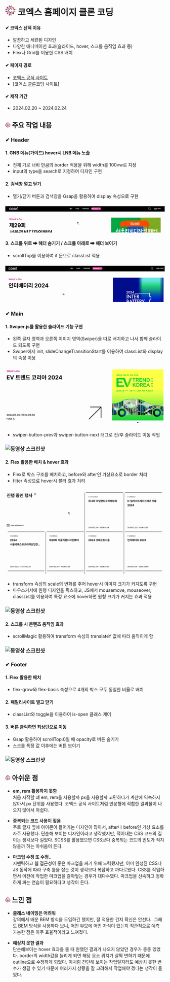 # ![코엑스](./images/favicon_32x32.png) 코엑스 홈페이지 클론 코딩

#### ✔ 코엑스 선택 이유

- 깔끔하고 세련된 디자인
- 다양한 애니메이션 효과(슬라이드, hover, 스크롤 움직임 효과 등)
- Flex나 Grid를 이용한 CSS 배치

#### ✔ 페이지 경로

- [코엑스 공식 사이트](https://www.coex.co.kr/)
- [코엑스 클론코딩 사이트]

#### ✔ 제작 기간

- 2024.02.20 ~ 2024.02.24

## ![코엑스](./images/favicon_16x16.png) 주요 작업 내용

### ✔ Header

#### 1. GNB 메뉴(가이드) hover시 LNB 메뉴 노출

- 전체 가로 너비 만큼의 border 적용을 위해 width를 100vw로 지정
- input의 type을 search로 지정하여 디자인 구현

#### 2. 검색창 열고 닫기

- 열기/닫기 버튼과 검색창을 Gsap을 활용하여 display 속성으로 구현

### ![동영상 스크린샷](./images/screenshot/coex-header.gif)

#### 3. 스크롤 위로 ➡ 헤더 숨기기 / 스크롤 아래로 ➡ 헤더 보이기

- scrollTop을 이용하여 if 문으로 classList 적용

### ![동영상 스크린샷](./images/screenshot/coex-scroll.gif)

### ✔ Main

#### 1. Swiper.js를 활용한 슬라이드 기능 구현

- 왼쪽 글자 영역과 오른쪽 이미지 영역(Swiper)을 따로 배치하고 나서 함께 슬라이드 되도록 구현
- Swiper에서 init, slideChangeTransitionStart를 이용하여 classList와 display의 속성 이용

### ![동영상 스크린샷](./images/screenshot/coex-whtatson.gif)

- swiper-button-prev과 swiper-button-next 태그로 전/후 슬라이드 이동 작업

### ![동영상 스크린샷](./images/screenshot/coex-ticket.gif)

#### 2. Flex 활용한 배치 & hover 효과

- Flex로 박스 구조를 배치하고, before와 after인 가상요소로 border 처리
- filter 속성으로 hover시 블러 효과 처리

### ![동영상 스크린샷](./images/screenshot/coex-event.gif)

- transform 속성의 scale의 변화를 주어 hover시 이미지 크기가 커지도록 구현
- 마우스커서에 원형 디자인을 픽스하고, JS에서 mousemove, mouseover, classList를 이용하여 특정 요소에 hover하면 원형 크기가 커지는 효과 적용

### ![동영상 스크린샷](./images/screenshot/coex-media.gif)

#### 2. 스크롤 시 콘텐츠 움직임 효과

- scrollMagic 활용하여 transform 속성의 translateY 값에 따라 움직이게 함

### ![동영상 스크린샷](./images/screenshot/coex-scroll-all.gif)

### ✔ Footer

#### 1. Flex 활용한 배치

- flex-grow와 flex-basis 속성으로 4개의 박스 모두 동일한 비율로 배치

#### 2. 패밀리사이트 열고 닫기

- classList와 toggle을 이용하여 is-open 클래스 제어

#### 3. 버튼 클릭하면 최상단으로 이동

- Gsap 활용하여 scrollTop:0일 때 opacity로 버튼 숨기기
- 스크롤 특정 값 이후에는 버튼 보이기

### ![동영상 스크린샷](./images/screenshot/coex-footer.gif)

## ![코엑스](./images/favicon_16x16.png) 아쉬운 점

- **em, rem 활용하지 못함**  
  처음 시작할 떄 em, rem을 사용할까 px을 사용할까 고민하다가 계산에 익숙하지 않아서 px 단위를 사용했다. 코엑스 공식 사이트처럼 반응형에 적합한 결과물이 나오지 않아서 아쉽다.

- **중복되는 코드 사용이 잦음**  
  주로 글자 옆에 아이콘이 들어가는 디자인이 많아서, after나 before인 가상 요소를 자주 사용했다. 단순해 보이는 디자인이라고 생각했지만, 적어내는 CSS 코드의 길이는 생각보다 길었다. SCSS를 활용했으면 CSS보다 중복되는 코드의 빈도가 적지 않을까 하는 아쉬움이 든다.

- **마크업 수정 또 수정..**  
  시맨틱하고 웹 접근성이 좋은 마크업을 짜기 위해 노력했지만, 이미 완성된 CSS나 JS 동작에 따라 구축 틀을 잡는 것이 생각보다 복잡하고 까다로웠다. CSS를 작업하면서 이전에 작업한 마크업을 갈아엎는 경우가 대다수였다. 마크업을 신속하고 정확하게 짜는 연습이 필요하다고 생각이 든다.

## ![코엑스](./images/favicon_16x16.png) 느낀 점

- **클래스 네이밍은 어려워**  
  강의에서 배운 BEM 방식을 도입하긴 했지만, 잘 적용한 건지 확신은 안선다.. 그래도 BEM 방식을 사용하다 보니, 어떤 부모에 어떤 자식이 있는지 직관적으로 예측 가능한 점은 아주 효율적이라고 느껴졌다.

- **예상치 못한 결과**  
  단순해보이는 hover 효과를 줄 때 원했던 결과가 나오지 않았던 경우가 종종 있었다. border의 width값을 늘리게 되면 해당 요소 위치가 살짝 변하기 때문에 outline으로 수정하게 되었다. 이처럼 간단해 보이는 작업일지라도 예상치 못한 변수가 생길 수 있기 때문에 여러가지 상황을 잘 고려해서 작업해야 겠다는 생각이 들었다.
